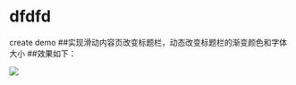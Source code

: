 # dfdfd
create demo
##实现滑动内容页改变标题栏，动态改变标题栏的渐变颜色和字体大小
##效果如下：


![](https://github.com/TwOq/dfdfd/raw/master/news.gif) 
